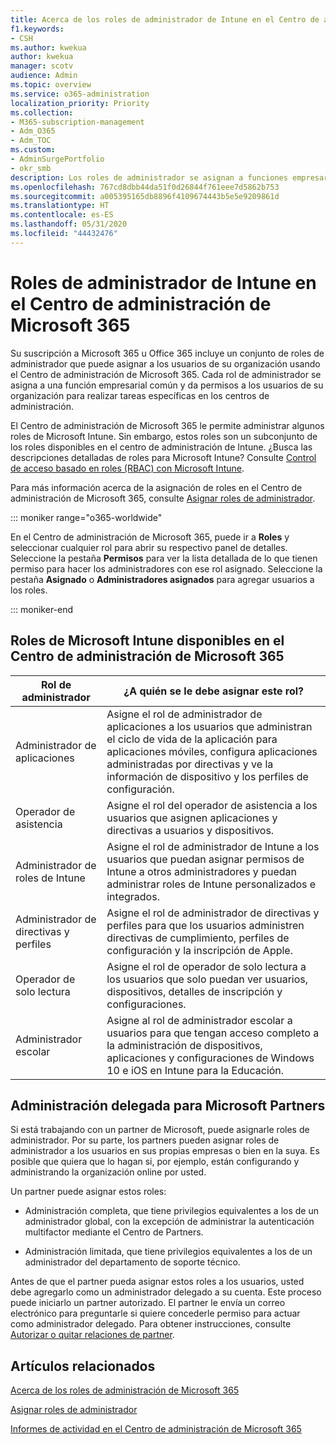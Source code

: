 ```yaml
---
title: Acerca de los roles de administrador de Intune en el Centro de administración de Microsoft 365
f1.keywords:
- CSH
ms.author: kwekua
author: kwekua
manager: scotv
audience: Admin
ms.topic: overview
ms.service: o365-administration
localization_priority: Priority
ms.collection:
- M365-subscription-management
- Adm_O365
- Adm_TOC
ms.custom:
- AdminSurgePortfolio
- okr_smb
description: Los roles de administrador se asignan a funciones empresariales y dan permisos para realizar tareas específicas en el centro de administración. Por ejemplo, el Administrador de servicios abre vales de soporte técnico con Microsoft.
ms.openlocfilehash: 767cd8dbb44da51f0d26844f761eee7d5862b753
ms.sourcegitcommit: a005395165db8896f4109674443b5e5e9209861d
ms.translationtype: HT
ms.contentlocale: es-ES
ms.lasthandoff: 05/31/2020
ms.locfileid: "44432476"
---
```

# <a name="intune-admin-roles-in-the-microsoft-365-admin-center"></a>Roles de administrador de Intune en el Centro de administración de Microsoft 365

Su suscripción a Microsoft 365 u Office 365 incluye un conjunto de roles de administrador que puede asignar a los usuarios de su organización usando el Centro de administración de Microsoft 365. Cada rol de administrador se asigna a una función empresarial común y da permisos a los usuarios de su organización para realizar tareas específicas en los centros de administración.

El Centro de administración de Microsoft 365 le permite administrar algunos roles de Microsoft Intune. Sin embargo, estos roles son un subconjunto de los roles disponibles en el centro de administración de Intune. ¿Busca las descripciones detalladas de roles para Microsoft Intune? Consulte [Control de acceso basado en roles (RBAC) con Microsoft Intune](https://docs.microsoft.com/mem/intune/fundamentals/role-based-access-control).

Para más información acerca de la asignación de roles en el Centro de administración de Microsoft 365, consulte [Asignar roles de administrador](assign-admin-roles.md).

::: moniker range="o365-worldwide"

En el Centro de administración de Microsoft 365, puede ir a **Roles** y seleccionar cualquier rol para abrir su respectivo panel de detalles. Seleccione la pestaña **Permisos** para ver la lista detallada de lo que tienen permiso para hacer los administradores con ese rol asignado. Seleccione la pestaña **Asignado** o **Administradores asignados** para agregar usuarios a los roles.

::: moniker-end

## <a name="microsoft-intune-roles-available-in-the-microsoft-365-admin-center"></a>Roles de Microsoft Intune disponibles en el Centro de administración de Microsoft 365

|Rol de administrador     |¿A quién se le debe asignar este rol?  |
|---------|---------|
|Administrador de aplicaciones     |   Asigne el rol de administrador de aplicaciones a los usuarios que administran el ciclo de vida de la aplicación para aplicaciones móviles, configura aplicaciones administradas por directivas y ve la información de dispositivo y los perfiles de configuración.  |
|Operador de asistencia     |   Asigne el rol del operador de asistencia a los usuarios que asignen aplicaciones y directivas a usuarios y dispositivos. |
|Administrador de roles de Intune    |   Asigne el rol de administrador de Intune a los usuarios que puedan asignar permisos de Intune a otros administradores y puedan administrar roles de Intune personalizados e integrados.   |
|Administrador de directivas y perfiles     |   Asigne el rol de administrador de directivas y perfiles para que los usuarios administren directivas de cumplimiento, perfiles de configuración y la inscripción de Apple.   |
|Operador de solo lectura     |   Asigne el rol de operador de solo lectura a los usuarios que solo puedan ver usuarios, dispositivos, detalles de inscripción y configuraciones.   |
|Administrador escolar     |   Asigne al rol de administrador escolar a usuarios para que tengan acceso completo a la administración de dispositivos, aplicaciones y configuraciones de Windows 10 e iOS en Intune para la Educación.   |

## <a name="delegated-administration-for-microsoft-partners"></a>Administración delegada para Microsoft Partners

Si está trabajando con un partner de Microsoft, puede asignarle roles de administrador. Por su parte, los partners pueden asignar roles de administrador a los usuarios en sus propias empresas o bien en la suya. Es posible que quiera que lo hagan si, por ejemplo, están configurando y administrando la organización online por usted.
  
Un partner puede asignar estos roles: 
  
- Administración completa, que tiene privilegios equivalentes a los de un administrador global, con la excepción de administrar la autenticación multifactor mediante el Centro de Partners.

- Administración limitada, que tiene privilegios equivalentes a los de un administrador del departamento de soporte técnico.

Antes de que el partner pueda asignar estos roles a los usuarios, usted debe agregarlo como un administrador delegado a su cuenta. Este proceso puede iniciarlo un partner autorizado. El partner le envía un correo electrónico para preguntarle si quiere concederle permiso para actuar como administrador delegado. Para obtener instrucciones, consulte [Autorizar o quitar relaciones de partner](https://docs.microsoft.com/microsoft-365/admin/misc/add-partner).
  
## <a name="related-articles"></a>Artículos relacionados

[Acerca de los roles de administración de Microsoft 365](about-admin-roles.md)

[Asignar roles de administrador](assign-admin-roles.md)

[Informes de actividad en el Centro de administración de Microsoft 365](../activity-reports/activity-reports.md)